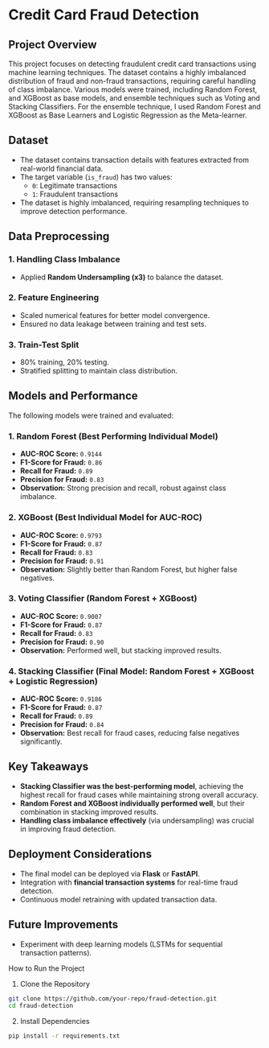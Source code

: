 # Credit Card Fraud Detection

## Project Overview
This project focuses on detecting fraudulent credit card transactions using machine learning techniques. The dataset contains a highly imbalanced distribution of fraud and non-fraud transactions, requiring careful handling of class imbalance. Various models were trained, including Random Forest, and XGBoost as base models, and ensemble techniques such as Voting and Stacking Classifiers. For the ensemble technique, I used Random Forest and XGBoost as Base Learners and Logistic Regression as the Meta-learner.

## Dataset
- The dataset contains transaction details with features extracted from real-world financial data.
- The target variable (`is_fraud`) has two values:
  - `0`: Legitimate transactions
  - `1`: Fraudulent transactions
- The dataset is highly imbalanced, requiring resampling techniques to improve detection performance.

## Data Preprocessing
### 1. Handling Class Imbalance
- Applied **Random Undersampling (x3)** to balance the dataset.

### 2. Feature Engineering
- Scaled numerical features for better model convergence.
- Ensured no data leakage between training and test sets.

### 3. Train-Test Split
- 80% training, 20% testing.
- Stratified splitting to maintain class distribution.

## Models and Performance
The following models were trained and evaluated:

### 1. Random Forest (Best Performing Individual Model)
- **AUC-ROC Score:** `0.9144`
- **F1-Score for Fraud:** `0.86`
- **Recall for Fraud:** `0.89`
- **Precision for Fraud:** `0.83`
- **Observation:** Strong precision and recall, robust against class imbalance.

### 2. XGBoost (Best Individual Model for AUC-ROC)
- **AUC-ROC Score:** `0.9793`
- **F1-Score for Fraud:** `0.87`
- **Recall for Fraud:** `0.83`
- **Precision for Fraud:** `0.91`
- **Observation:** Slightly better than Random Forest, but higher false negatives.

### 3. Voting Classifier (Random Forest + XGBoost)
- **AUC-ROC Score:** `0.9007`
- **F1-Score for Fraud:** `0.87`
- **Recall for Fraud:** `0.83`
- **Precision for Fraud:** `0.90`
- **Observation:** Performed well, but stacking improved results.

### 4. Stacking Classifier (Final Model: Random Forest + XGBoost + Logistic Regression)
- **AUC-ROC Score:** `0.9186`
- **F1-Score for Fraud:** `0.87`
- **Recall for Fraud:** `0.89`
- **Precision for Fraud:** `0.84`
- **Observation:** Best recall for fraud cases, reducing false negatives significantly.

## Key Takeaways
- **Stacking Classifier was the best-performing model**, achieving the highest recall for fraud cases while maintaining strong overall accuracy.
- **Random Forest and XGBoost individually performed well**, but their combination in stacking improved results.
- **Handling class imbalance effectively** (via undersampling) was crucial in improving fraud detection.

## Deployment Considerations
- The final model can be deployed via **Flask** or **FastAPI**.
- Integration with **financial transaction systems** for real-time fraud detection.
- Continuous model retraining with updated transaction data.

## Future Improvements
- Experiment with deep learning models (LSTMs for sequential transaction patterns).

How to Run the Project

1. Clone the Repository
``` bash
git clone https://github.com/your-repo/fraud-detection.git
cd fraud-detection
```
2. Install Dependencies
```bash
pip install -r requirements.txt
```
